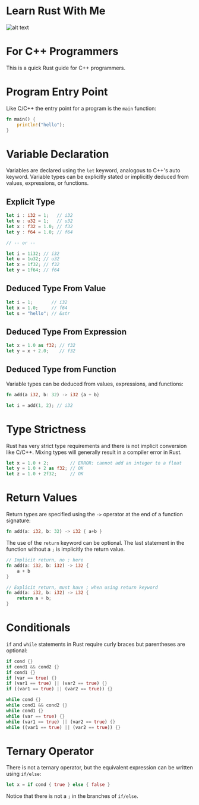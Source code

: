 # Learn Rust With Me
![alt text](images/screenshots/part7.png?raw=true)

# For C++ Programmers
This is a quick Rust guide for C++ programmers.

# Program Entry Point
Like C/C++ the entry point for a program is the `main` function:
```rust
fn main() {
    println!("hello");
}
```

# Variable Declaration
Variables are declared using the `let` keyword, analogous to C++'s auto keyword. Variable types can be explicitly stated or implicitly deduced from values, expressions, or functions.

## Explicit Type
```rust
let i : i32 = 1;   // i32
let u : u32 = 1;   // u32
let x : f32 = 1.0; // f32
let y : f64 = 1.0; // f64

// -- or --

let i = 1i32; // i32
let u = 1u32; // u32
let x = 1f32; // f32
let y = 1f64; // f64
```

## Deduced Type From Value
```rust
let i = 1;       // i32
let x = 1.0;     // f64
let s = "hello"; // &str
```

## Deduced Type From Expression
```rust
let x = 1.0 as f32; // f32
let y = x + 2.0;    // f32
```

## Deduced Type from Function
Variable types can be deduced from values, expressions, and functions:
```rust
fn add(a i32, b: 32) -> i32 {a + b}

let i = add(1, 2); // i32
```

# Type Strictness
Rust has very strict type requirements and there is not implicit conversion like C/C++. Mixing types will generally result in a compiler error in Rust.
```rust
let x = 1.0 + 2;        // ERROR: cannot add an integer to a float
let y = 1.0 + 2 as f32; // OK
let z = 1.0 + 2f32;     // OK
```

# Return Values
Return types are specified using the `->` operator at the end of a function signature:
```rust
fn add(a: i32, b: 32) -> i32 { a+b }
```

The use of the `return` keyword can be optional. The last statement in the function without a `;` is implicitly the return value. 
```rust
// Implicit return, no ; here
fn add(a: i32, b: i32) -> i32 {
    a + b
}

// Explicit return, must have ; when using return keyword
fn add(a: i32, b: i32) -> i32 {
    return a + b;
}
```

# Conditionals
`if` and `while` statements in Rust require curly braces but parentheses are optional:
```rust
if cond {}
if cond1 && cond2 {}
if cond1 {}
if (var == true) {}
if (var1 == true) || (var2 == true) {}
if ((var1 == true) || (var2 == true)) {}

while cond {}
while cond1 && cond2 {}
while cond1 {}
while (var == true) {}
while (var1 == true) || (var2 == true) {}
while ((var1 == true) || (var2 == true)) {}
```

# Ternary Operator
There is not a ternary operator, but the equivalent expression can be written using `if/else`:
```rust
let x = if cond { true } else { false }
```

Notice that there is not a `;` in the branches of `if/else`.
